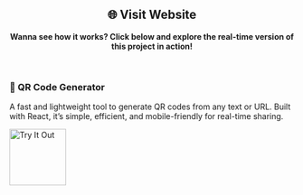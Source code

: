 <div align="center">
  <h2>🌐 Visit Website</h2>
  <p><strong>Wanna see how it works? Click below and explore the real-time version of this project in action!</strong></p>
</div><br>
<h3>🚀 QR Code Generator</h3>
<p>A fast and lightweight tool to generate QR codes from any text or URL. Built with React, it’s simple, efficient, and mobile-friendly for real-time sharing.</p>
<a href="https://qrcodegenrator-sivakumar.netlify.app/" target ="_blank">
  <img src="https://cdn-icons-png.flaticon.com/128/14018/14018663.png" alt="Try It Out" width="100">
</a>
